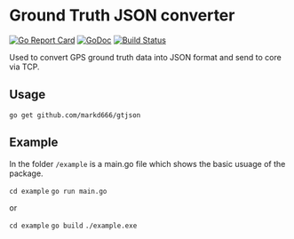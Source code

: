 # Ground Truth JSON converter
[![Go Report Card](https://goreportcard.com/badge/github.com/markd666/gtjson)](https://goreportcard.com/report/github.com/markd666/gtjson)
[![GoDoc](https://godoc.org/github.com/markd666/gtjson?status.svg)](https://godoc.org/github.com/markd666/gtjson)
[![Build Status](https://travis-ci.org/markd666/gtjson.svg?branch=master)](https://travis-ci.org/markd666/gtjson)

Used to convert GPS ground truth data into JSON format and send to core via TCP.

## Usage

`go get github.com/markd666/gtjson`


## Example

In the folder `/example` is a main.go file which shows the basic usuage of the package. 

`cd example`
`go run main.go`

or

`cd example`
`go build`
`./example.exe`

